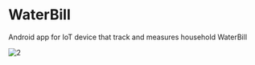 # WaterBill

Android app for IoT device that track and measures household WaterBill

![2](https://user-images.githubusercontent.com/10062054/105129779-cbba5700-5b20-11eb-96f0-aeeb60701fb7.gif)
